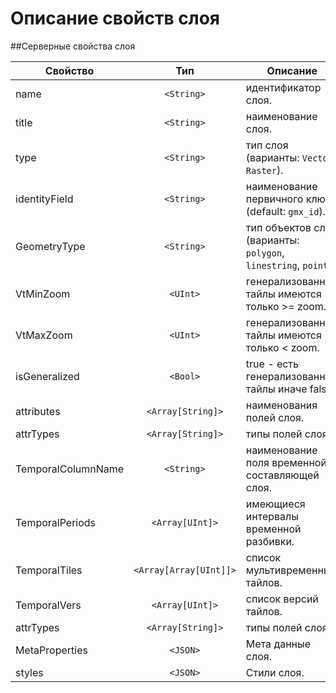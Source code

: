 # Описание свойств слоя


##Серверные свойства слоя


Свойство|Тип|Описание
------|:---------:|-----------
name|`<String>`| идентификатор слоя.
title|`<String>`| наименование слоя.
type|`<String>`| тип слоя (варианты: `Vector`, `Raster`).
identityField|`<String>`| наименование первичного ключа (default: `gmx_id`).
GeometryType|`<String>`| тип объектов слоя (варианты: `polygon`, `linestring`, `point`).
VtMinZoom|`<UInt>`| генерализованные тайлы имеются только >= zoom.
VtMaxZoom|`<UInt>`| генерализованные тайлы имеются только < zoom.
isGeneralized|`<Bool>`| true - есть генерализованные тайлы иначе false.
attributes|`<Array[String]>`| наименования полей слоя.
attrTypes|`<Array[String]>`| типы полей слоя.
TemporalColumnName|`<String>`| наименование поля временной составляющей слоя.
TemporalPeriods|`<Array[UInt]>`| имеющиеся интервалы временной разбивки.
TemporalTiles|`<Array[Array[UInt]]>`| список мультивременных тайлов.
TemporalVers|`<Array[UInt]>`| список версий тайлов.
attrTypes|`<Array[String]>`| типы полей слоя.
MetaProperties|`<JSON>`| Мета данные слоя.
styles|`<JSON>`| Стили слоя.
